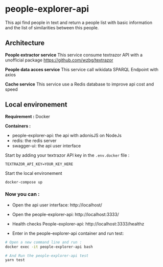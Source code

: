 # people-explorer-api

This api find people in text and return a people list with basic information and the list of similarities between this people.


## Architecture

**People extractor service**
This service consume textrazor API with a unofficial package https://github.com/wzbg/textrazor

**People data acces service**
This service call wikidata SPARQL Endpoint with axios

**Cache service**
This service use a Redis database to improve api cost and speed


## Local environement

**Requirement :** Docker

**Containers :** 
* people-explorer-api: the api with adonisJS on NodeJs
* redis: the redis server
* swagger-ui: the api user interface


Start by adding your textrazor API key in the ```.env.docker``` file :
```
TEXTRAZOR_API_KEY=YOUR_KEY_HERE
```

Start the local environement

```
docker-compose up
```

### Now you can :

* Open the api user interface: http://localhost/

* Open the people-explorer-api: http://localhost:3333/

* Health checks People-explorer-api: http://localhost:3333/healthz

* Enter in the people-explorer-api container and run test: 
```bash
# Open a new command line and run :
docker exec -it people-explorer-api bash

# And Run the people-explorer-api test
yarn test
```